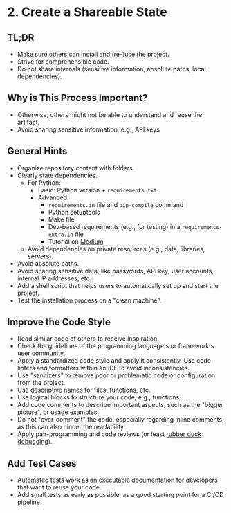 # 2. Create a Shareable State

## TL;DR

- Make sure others can install and (re-)use the project.
- Strive for comprehensible code.
- Do not share internals (sensitive information, absolute paths, local dependencies).

## Why is This Process Important?

- Otherwise, others might not be able to understand and reuse the artifact.
- Avoid sharing sensitive information, e.g., API keys

## General Hints

- Organize repository content with folders.
- Clearly state dependencies.
  - For Python:
    - Basic: Python version + `requirements.txt`
    - Advanced:
      - `requirements.in` file and `pip-compile` command
      - Python setuptools
      - Make file
      - Dev-based requirements (e.g., for testing) in a `requirements-extra.in` file
      - Tutorial on [Medium](https://medium.com/packagr/using-pip-compile-to-manage-dependencies-in-your-python-packages-8451b21a949e)  
  - Avoid dependencies on private resources (e.g., data, libraries, servers).
- Avoid absolute paths.
- Avoid sharing sensitive data, like passwords, API key, user accounts, internal IP addresses, etc.
- Add a shell script that helps users to automatically set up and start the project.
- Test the installation process on a "clean machine".

## Improve the Code Style

- Read similar code of others to receive inspiration.
- Check the guidelines of the programming language's or framework's user community.
- Apply a standardized code style and apply it consistently. Use code linters and formatters within an IDE to avoid inconsistencies.
- Use "sanitizers" to remove poor or problematic code or configuration from the project.
- Use descriptive names for files, functions, etc.
- Use logical blocks to structure your code, e.g., functions.
- Add code comments to describe important aspects, such as the "bigger picture", or usage examples.
- Do not "over-comment" the code, especially regarding inline comments, as this can also hinder the readability.
- Apply pair-programming and code reviews (or least [rubber duck debugging](https://en.wikipedia.org/wiki/Rubber_duck_debugging)).

## Add Test Cases

- Automated tests work as an executable documentation for developers that want to reuse your code.
- Add small tests as early as possible, as a good starting point for a CI/CD pipeline.
